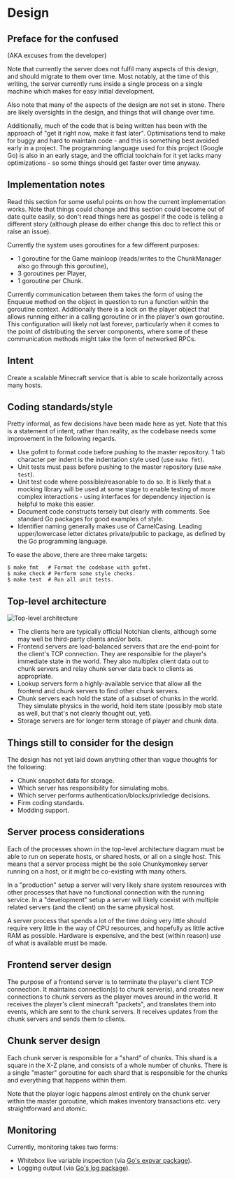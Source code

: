 Design
======

Preface for the confused
------------------------

(AKA excuses from the developer)

Note that currently the server does not fulfil many aspects of this design, and
should migrate to them over time. Most notably, at the time of this writing,
the server currently runs inside a single process on a single machine which
makes for easy initial development.

Also note that many of the aspects of the design are not set in stone. There
are likely oversights in the design, and things that will change over time.

Additionally, much of the code that is being written has been with the approach
of "get it right now, make it fast later". Optimisations tend to make for buggy
and hard to maintain code - and this is something best avoided early in a
project. The programming language used for this project (Google Go) is also in
an early stage, and the official toolchain for it yet lacks many
optimizations - so some things should get faster over time anyway.


Implementation notes
--------------------

Read this section for some useful points on how the current implementation
works. Note that things could change and this section could become out of date
quite easily, so don't read things here as gospel if the code is telling a
different story (although please do either change this doc to reflect this or
raise an issue).

Currently the system uses goroutines for a few different purposes:

*   1 goroutine for the Game mainloop (reads/writes to the ChunkManager also go
    through this goroutine),
*   3 goroutines per Player,
*   1 goroutine per Chunk.

Currently communication between them takes the form of using the Enqueue method
on the object in question to run a function within the goroutine context.
Additionally there is a lock on the player object that allows running either in
a calling goroutine or in the player's own goroutine. This configuration will
likely not last forever, particularly when it comes to the point of
distributing the server components, where some of these communication methods
might take the form of networked RPCs.


Intent
------

Create a scalable Minecraft service that is able to scale horizontally across
many hosts.


Coding standards/style
----------------------

Pretty informal, as few decisions have been made here as yet. Note that this is
a statement of intent, rather than reality, as the codebase needs some
improvement in the following regards.

*   Use gofmt to format code before pushing to the master repository. 1 tab
    character per indent is the indentation style used (use `make fmt`).
*   Unit tests must pass before pushing to the master repository (use
    `make test`).
*   Unit test code where possible/reasonable to do so. It is likely that a
    mocking library will be used at some stage to enable testing of more
    complex interactions - using interfaces for dependency injection is helpful
    to make this easier.
*   Document code constructs tersely but clearly with comments. See
    standard Go packages for good examples of style.
*   Identifier naming generally makes use of CamelCasing. Leading
    upper/lowercase letter dictates private/public to package, as defined by
    the Go programming language.

To ease the above, there are three make targets:

    $ make fmt   # Format the codebase with gofmt.
    $ make check # Perform some style checks.
    $ make test  # Run all unit tests.


Top-level architecture
----------------------

![Top-level architecture][1]

*   The clients here are typically official Notchian clients, although some may
    well be third-party clients and/or bots.
*   Frontend servers are load-balanced servers that are the end-point for the
    client's TCP connection. They are responsible for the player's immediate
    state in the world. They also multiplex client data out to chunk servers and
    relay chunk server data back to clients as appropriate.
*   Lookup servers form a highly-available service that allow all the frontend
    and chunk servers to find other chunk servers.
*   Chunk servers each hold the state of a subset of chunks in the world. They
    simulate physics in the world, hold item state (possibly mob state as well,
    but that's not clearly thought out, yet).
*   Storage servers are for longer term storage of player and chunk data.


Things still to consider for the design
---------------------------------------

The design has not yet laid down anything other than vague thoughts for the
following:

*   Chunk snapshot data for storage.
*   Which server has responsibility for simulating mobs.
*   Which server performs authentication/blocks/priviledge decisions.
*   Firm coding standards.
*   Modding support.


Server process considerations
-----------------------------

Each of the processes shown in the top-level architecture diagram must be able
to run on seperate hosts, or shared hosts, or all on a single host. This means
that a server process might be the sole Chunkymonkey server running on a host,
or it might be co-existing with many others.

In a "production" setup a server will very likely share system resources with
other processes that have no functional connection with the running service. In
a "development" setup a server will likely coexist with multiple related
servers (and the client) on the same physical host.

A server process that spends a lot of the time doing very little should require
very little in the way of CPU resources, and hopefully as little active RAM as
possible. Hardware is expensive, and the best (within reason) use of what is
available must be made.


Frontend server design
----------------------

The purpose of a frontend server is to terminate the player's client TCP
connection. It maintains connection(s) to chunk server(s), and creates new
connections to chunk servers as the player moves around in the world. It
receives the player's client minecraft "packets", and translates them into
events, which are sent to the chunk servers. It receives updates from the chunk
servers and sends them to clients.


Chunk server design
-------------------

Each chunk server is responsible for a "shard" of chunks. This shard is a
square in the X-Z plane, and consists of a whole number of chunks. There is a
single "master" goroutine for each shard that is responsible for the chunks and
everything that happens within them.

Note that the player logic happens almost entirely on the chunk server within
the master goroutine, which makes inventory transactions etc. very
straightforward and atomic.


Monitoring
----------

Currently, monitoring takes two forms:

*   Whitebox live variable inspection (via [Go's expvar package][2]).
*   Logging output (via [Go's log package][3]).


[1]: ../../raw/master/diagrams/top-level-architecture.png  "Top-level architecture"
[2]: http://golang.org/pkg/expvar/                         "Go expvar package"
[3]: http://golang.org/pkg/log/                            "Go log package"
